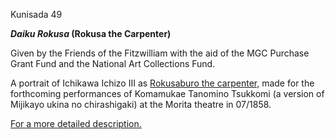 Kunisada 49

**_Daiku Rokusa_ (Rokusa the Carpenter)**

Given by the Friends of the Fitzwilliam with the aid of the MGC Purchase Grant Fund and the National Art Collections Fund.

A portrait of Ichikawa Ichizo III as [Rokusaburo the carpenter,](kunp71.htm) made for the forthcoming performances of Komamukae Tanomino Tsukkomi (a version of Mijikayo ukina no chirashigaki) at the Morita theatre in 07/1858.

[For a more detailed description.](../textp72.htm)

